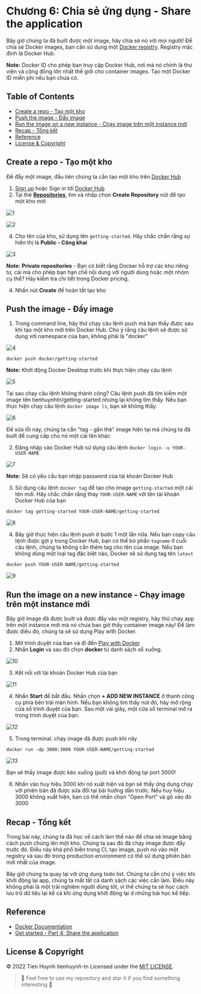 # Chương 6: Chia sẻ ứng dụng - Share the application

Bây giờ chúng ta đã built được một image, hãy chia sẻ nó với mọi người! Để chia sẻ Docker images, bạn cần sử dụng một [Docker registry](https://github.com/tienhuynh-tn/docker-basic-tutorial/blob/main/Chapter1.md#3-ki%E1%BA%BFn-tr%C3%BAc-docker---docker-architecture). Registry mặc định là Docker Hub.

**Note:** Docker ID cho phép bạn truy cập Docker Hub, nơi mà nó chính là thư viện và cộng đồng lớn nhất thế giới cho container images. Tạo một Docker ID miễn phí nếu bạn chưa có.

## Table of Contents
- [Create a repo - Tạo một kho](#create-a-repo---tạo-một-kho)
- [Push the image - Đẩy image](#push-the-image---đẩy-image)
- [Run the image on a new instance - Chạy image trên một instance mới](#run-the-image-on-a-new-instance---chạy-image-trên-một-instance-mới)
- [Recap - Tổng kết](#recap----tổng-kết)
- [Reference](#reference)
- [License & Copyright](#license--copyright)

## Create a repo - Tạo một kho

Để đẩy một image, đầu tiên chúng ta cần tạo một kho trên [Docker Hub](https://hub.docker.com/)

1. [Sign up](https://github.com/tienhuynh-tn/docker-basic-tutorial/blob/main/Chapter2.md#4-t%E1%BA%A1o-t%C3%A0i-kho%E1%BA%A3n-tr%C3%AAn-docker-hub) hoặc Sign in tới [Docker Hub](https://hub.docker.com/)
2. Tại thẻ [**Repositories**](https://hub.docker.com/repositories), tìm và nhấp chọn **Create Repository** nút để tạo một kho mới

![1](./chapter6/1.png)

![2](./chapter6/2.png)

4. Cho tên của kho, sử dụng tên `getting-started`. Hãy chắc chắn rằng sự hiển thị là **Public - Công khai**

![3](./chapter6/3.png)

**Note:** **Private repositories** - Bạn có biết rằng Docker hỗ trợ các kho riêng tư, cái mà cho phép bạn hạn chế nội dung với người dùng hoặc một nhóm cụ thể? Hãy kiểm tra chi tiết trong Docker pricing.

4. Nhấn nút **Create** để hoàn tất tạo kho

## Push the image - Đẩy image

1. Trong command line, hãy thử chạy câu lệnh push mà bạn thấy được sau khi tạo một kho mới trên Docker Hub. Chú ý rằng câu lệnh sẽ được sử dụng với namespace của bạn, không phải là "docker"

![4](./chapter6/4.png)

```
docker push docker/getting-started
```

**Note:** Khởi động Docker Desktop trước khi thực hiện chạy câu lệnh

![5](./chapter6/5.png)

Tại sao chạy câu lệnh không thành công? Câu lệnh push đã tìm kiếm một image tên tienhuynhtn/getting-started nhưng lại không tìm thấy. Nếu bạn thực hiện chạy câu lệnh `docker image ls`, bạn sẽ không thấy.

![6](./chapter6/6.png)

Để sửa lỗi này, chúng ta cần "tag - gắn thẻ" image hiện tại mà chúng ta đã built để cung cấp cho nó một cái tên khác

2. Đăng nhập vào Docker Hub sử dụng câu lệnh `docker login -u YOUR-USER-NAME`

![7](./chapter6/7.png)

**Note:** Sẽ có yêu cầu bạn nhập password của tài khoản Docker Hub

3. Sử dụng câu lệnh `docker tag` để tạo cho image `getting-started` một cái tên mới. Hãy chắc chắn rằng thay `YOUR-USER-NAME` với tên tài khoản Docker Hub của bạn

```
docker tag getting-started YOUR-USER-NAME/getting-started
```

![8](./chapter6/8.png)

4. Bây giờ thực hiện câu lệnh push ở bước 1 một lần nữa. Nếu bạn copy câu lệnh được gợi ý trong Docker Hub, bạn có thể bỏ phần `tagname` ở cuối câu lệnh, chúng ta không cần thêm tag cho tên của image. Nếu bạn không dùng một loại tag đặc biệt nào, Docker sẽ sử dụng tag tên `latest`

```
docker push YOUR-USER-NAME/getting-started
```

![9](./chapter6/9.png)

## Run the image on a new instance - Chạy image trên một instance mới 

Bây giờ image đã được built và được đẩy vào một registry, hãy thử chạy app trên một instance mới mà nó chưa bao giờ thấy container image này! Để làm được điều đó, chúng ta sẽ sử dụng Play with Docker.

1. Mở trình duyệt của bạn và đi đến [Play with Docker](https://labs.play-with-docker.com/)
2. Nhấn **Login** và sau đó chọn **docker** từ danh sách xổ xuống.

![10](./chapter6/10.png)

3. Kết nối với tài khoản Docker Hub của bạn

![11](./chapter6/11.png)

4. Nhấn **Start** để bắt đầu. Nhấn chọn **+ ADD NEW INSTANCE** ở thanh công cụ phía bên trái màn hình. Nếu bạn không tìm thấy nút đó, hãy mở rộng cửa sổ trình duyệt của bạn. Sau một vài giây, một cửa sổ terminal mở ra trong trình duyệt của bạn.

![12](./chapter6/12.png)

5. Trong terminal. chạy image đã được push khi nãy

```
docker run -dp 3000:3000 YOUR-USER-NAME/getting-started
```

![13](./chapter6/13.png)

Bạn sẽ thấy image được kéo xuống (pull) và khởi động tại port 3000!

6. Nhấn vào huy hiệu 3000 khi nó xuất hiện và bạn sẽ thấy ứng dụng chạy với phiên bản đã được sửa đổi tại bài hướng dẫn trước. Nếu huy hiệu 3000 không xuất hiện, bạn có thể nhấn chọn "Open Port" và gõ vào đó 3000

## Recap  - Tổng kết

Trong bài này, chúng ta đã học về cách làm thế nào để chia sẻ image bằng cách push chúng lên một kho. Chúng ta sau đó đã chạy image được đẩy trước đó. Điều này khá phổ biến trong CI, tạo image, push nó vào một registry và sau đó trong production environment có thể sử dụng phiên bản mới nhất của image.

Bây giờ chúng ta quay lại với ứng dụng todo list. Chúng ta cần chú ý việc khi khởi động lại app, chúng ta mất tất cả danh sách các việc cần làm. Điều này không phải là một trải nghiệm người dùng tốt, vì thế chúng ta sẽ học cách lưu trữ dữ liệu lại kể cả khi ứng dụng khởi động lại ở những bài học kế tiếp.

## Reference
- [Docker Documentation](https://docs.docker.com/get-started/)
- [Get started - Part 4: Share the application](https://docs.docker.com/get-started/04_sharing_app/)

## License & Copyright
&copy; 2022 Tien Huynh tienhuynh-tn Licensed under the [MIT LICENSE](https://github.com/tienhuynh-tn/docker-basic-tutorial/blob/main/LICENSE).

> :love_you_gesture: Feel free to use my repository and star it if you find something interesting :love_you_gesture:

